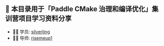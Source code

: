 ## 🚀 本目录用于「Paddle CMake 治理和编译优化」集训营项目学习资料分享

- 👨‍💻 学员: [silverling](https://github.com/silverling)
- 👦🏻 导师: [risemeup1](https://github.com/risemeup1)
